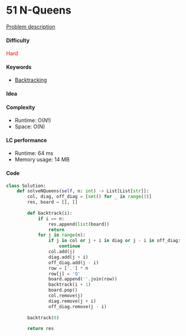 51 N-Queens
=======================
[Problem description](https://leetcode.com/problems/n-queens/)

#### Difficulty
<span style="color:red">Hard</span>

#### Keywords
- [Backtracking](../categories/backtracking.md)
  
#### Idea


#### Complexity
- Runtime: O($N!$)
- Space: O(N)
  
#### LC performance
- Runtime: 64 ms
- Memory usage: 14 MB

#### Code
```python
class Solution:
    def solveNQueens(self, n: int) -> List[List[str]]:
        col, diag, off_diag = [set() for _ in range(3)]
        res, board = [], []
        
        def backtrack(i):
            if i == n:
                res.append(list(board))
                return
            for j in range(n):
                if j in col or j + i in diag or j - i in off_diag:
                    continue
                col.add(j)
                diag.add(j + i)
                off_diag.add(j - i)
                row = ['.'] * n
                row[j] = 'Q'
                board.append(''.join(row))
                backtrack(i + 1)
                board.pop()
                col.remove(j)
                diag.remove(j + i)
                off_diag.remove(j - i)
        
        backtrack(0)
        
        return res
```